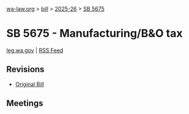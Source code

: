 [wa-law.org](/) > [bill](/bill/) > [2025-26](/bill/2025-26/) > [SB 5675](/bill/2025-26/sb/5675/)

# SB 5675 - Manufacturing/B&O tax
[leg.wa.gov](https://app.leg.wa.gov/billsummary?BillNumber=5675&Year=2025&Initiative=false) | [RSS Feed](./rss.xml)

## Revisions
* [Original Bill](1/)

## Meetings